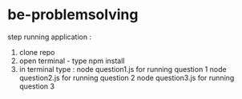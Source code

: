 # be-problemsolving
step running application :
1. clone repo
2. open terminal - type npm install
3. in terminal type :
   node question1.js for running question 1
   node question2.js for running question 2
   node question3.js for running question 3
